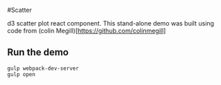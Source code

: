 #Scatter

d3 scatter plot react component.  This stand-alone demo was built using code from (colin Megill)[https://github.com/colinmegill]

## Run the demo
```
gulp webpack-dev-server
gulp open
```
